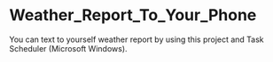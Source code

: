 # Weather_Report_To_Your_Phone
You can text to yourself weather report by using this project and Task Scheduler (Microsoft Windows).

